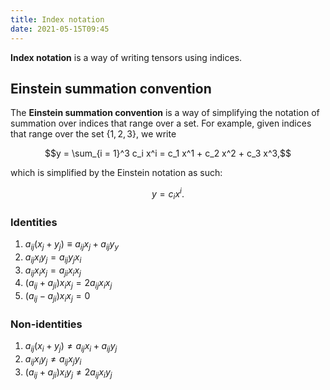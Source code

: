 ```yaml
---
title: Index notation
date: 2021-05-15T09:45
---
```


**Index notation** is a way of writing tensors using indices.

## Einstein summation convention

The **Einstein summation convention** is a way of simplifying the notation of summation over indices that range over a set. For example, given indices that range over the set $\{1,2,3\}$, we write

$$y = \sum_{i = 1}^3 c_i x^i = c_1 x^1 + c_2 x^2 + c_3 x^3,$$

which is simplified by the Einstein notation as such:

$$y = c_i x^i.$$

### Identities

1. $a_{ij}(x_j + y_j) \equiv a_{ij}x_j + a_{ij} y_y$
2. $a_{ij} x_i y_j = a_{ij} y_j x_i$
3. $a_{ij} x_i x_j = a_{ji} x_i x_j$
4. $(a_{ij} + a_{ji})x_i x_j = 2a_{ij} x_i x_j$
5. $(a_{ij} - a_{ji})x_i x_j = 0$

### Non-identities

1. $a_{ij}(x_i + y_j) \ne a_{ij}x_i + a_{ij} y_j$
2. $a_{ij} x_i y_j \ne a_{ij} x_j y_i$
3. $(a_{ij} + a_{ji})x_i y_j \ne 2a_{ij} x_i y_j$
